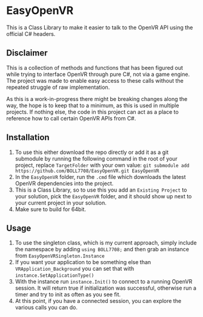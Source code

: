 # EasyOpenVR
This is a Class Library to make it easier to talk to the OpenVR API using the official C# headers.

## Disclaimer
This is a collection of methods and functions that has been figured out while trying to interface OpenVR through pure C#, not via a game engine. The project was made to enable easy access to these calls without the repeated struggle of raw implementation. 

As this is a work-in-progress there might be breaking changes along the way, the hope is to keep that to a minimum, as this is used in multiple projects. If nothing else, the code in this project can act as a place to reference how to call certain OpenVR APIs from C#.

## Installation
1. To use this either download the repo directly or add it as a git submodule by running the following command in the root of your project, replace `TargetFolder` with your own value: `git submodule add https://github.com/BOLL7708/EasyOpenVR.git EasyOpenVR`
2. In the `EasyOpenVR` folder, run the `.cmd` file which downloads the latest OpenVR dependencies into the project.
3. This is a Class Library, so to use this you add an `Existing Project` to your solution, pick the `EasyOpenVR` folder, and it should show up next to your current project in your solution.
4. Make sure to build for 64bit.

## Usage
1. To use the singleton class, which is my current approach, simply include the namespace by adding `using BOLL7708;` and then grab an instance from `EasyOpenVRSingleton.Instance`
2. If you want your application to be something else than `VRApplication_Background` you can set that with `instance.SetApplicationType()`
3. With the instance run `instance.Init()` to connect to a running OpenVR session. It will return true if initialization was successful, otherwise run a timer and try to init as often as you see fit.
4. At this point, if you have a connected session, you can explore the various calls you can do.
